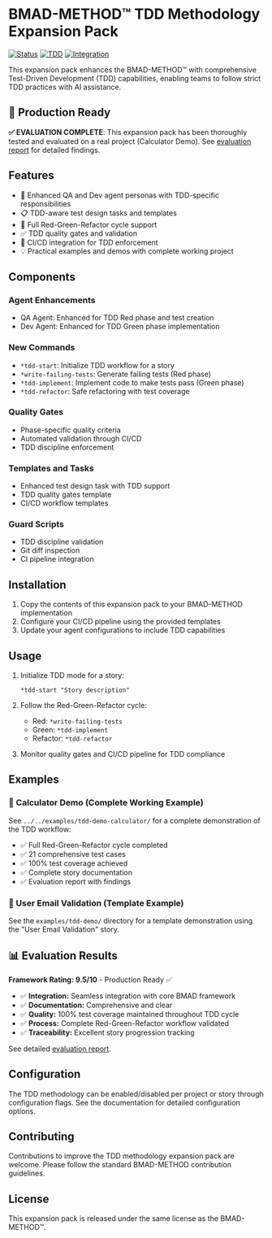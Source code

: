 # BMAD-METHOD™ TDD Methodology Expansion Pack

[![Status](https://img.shields.io/badge/status-production_ready-green)]()
[![TDD](https://img.shields.io/badge/methodology-TDD-blue)]()
[![Integration](https://img.shields.io/badge/integration-excellent-brightgreen)]()

This expansion pack enhances the BMAD-METHOD™ with comprehensive Test-Driven Development (TDD) capabilities, enabling teams to follow strict TDD practices with AI assistance.

## 🚀 Production Ready

**✅ EVALUATION COMPLETE**: This expansion pack has been thoroughly tested and evaluated on a real project (Calculator Demo). See [evaluation report](../../examples/tdd-demo-calculator/TDD_EVALUATION_REPORT.md) for detailed findings.

## Features

- 🧪 Enhanced QA and Dev agent personas with TDD-specific responsibilities
- 📋 TDD-aware test design tasks and templates
- 🔄 Full Red-Green-Refactor cycle support
- ✅ TDD quality gates and validation
- 🚀 CI/CD integration for TDD enforcement
- 💡 Practical examples and demos with complete working project

## Components

### Agent Enhancements

- QA Agent: Enhanced for TDD Red phase and test creation
- Dev Agent: Enhanced for TDD Green phase implementation

### New Commands

- `*tdd-start`: Initialize TDD workflow for a story
- `*write-failing-tests`: Generate failing tests (Red phase)
- `*tdd-implement`: Implement code to make tests pass (Green phase)
- `*tdd-refactor`: Safe refactoring with test coverage

### Quality Gates

- Phase-specific quality criteria
- Automated validation through CI/CD
- TDD discipline enforcement

### Templates and Tasks

- Enhanced test design task with TDD support
- TDD quality gates template
- CI/CD workflow templates

### Guard Scripts

- TDD discipline validation
- Git diff inspection
- CI pipeline integration

## Installation

1. Copy the contents of this expansion pack to your BMAD-METHOD implementation
2. Configure your CI/CD pipeline using the provided templates
3. Update your agent configurations to include TDD capabilities

## Usage

1. Initialize TDD mode for a story:

   ```
   *tdd-start "Story description"
   ```

2. Follow the Red-Green-Refactor cycle:
   - Red: `*write-failing-tests`
   - Green: `*tdd-implement`
   - Refactor: `*tdd-refactor`

3. Monitor quality gates and CI/CD pipeline for TDD compliance

## Examples

### 🧮 Calculator Demo (Complete Working Example)

See `../../examples/tdd-demo-calculator/` for a complete demonstration of the TDD workflow:

- ✅ Full Red-Green-Refactor cycle completed
- ✅ 21 comprehensive test cases
- ✅ 100% test coverage achieved
- ✅ Complete story documentation
- ✅ Evaluation report with findings

### 📧 User Email Validation (Template Example)

See the `examples/tdd-demo/` directory for a template demonstration using the "User Email Validation" story.

## 📊 Evaluation Results

**Framework Rating: 9.5/10** - Production Ready ✅

- ✅ **Integration:** Seamless integration with core BMAD framework
- ✅ **Documentation:** Comprehensive and clear
- ✅ **Quality:** 100% test coverage maintained throughout TDD cycle
- ✅ **Process:** Complete Red-Green-Refactor workflow validated
- ✅ **Traceability:** Excellent story progression tracking

See detailed [evaluation report](../../examples/tdd-demo-calculator/TDD_EVALUATION_REPORT.md).

## Configuration

The TDD methodology can be enabled/disabled per project or story through configuration flags. See the documentation for detailed configuration options.

## Contributing

Contributions to improve the TDD methodology expansion pack are welcome. Please follow the standard BMAD-METHOD contribution guidelines.

## License

This expansion pack is released under the same license as the BMAD-METHOD™.
